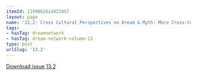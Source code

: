 ```yaml
---
itemId: 1199862624821057
layout: page
name: '13.2: Cross Cultural Perspectives on Dream & Myth: More Cross-Cultural Perspectives'
tags:
- hasTag: dreamnetwork
- hasTag: dream-network-volume-13
type: post
urlSlug: '13.2'
---
```

<a href="files/pdfs/Volume_13/13.2-Dream-Network_Volume-13_No-2.pdf" download="">Download issue 13.2</a>